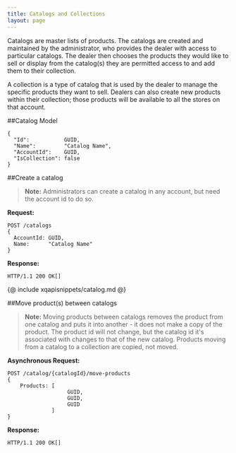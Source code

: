 ```yaml
---
title: Catalogs and Collections
layout: page
---
```


Catalogs are master lists of products. The catalogs are created and maintained by the administrator, who provides the dealer with access to particular catalogs. The dealer then chooses the products they would like to sell or display from the catalog(s) they are permitted access to and add them to their collection.

A collection is a type of catalog that is used by the dealer to manage the specific products they want to sell. Dealers can also create new products within their collection; those products will be available to all the stores on that account.


##Catalog Model

    {
      "Id":           GUID,
      "Name":         "Catalog Name",
      "AccountId":    GUID,
      "IsCollection": false
    }


##Create a catalog

>**Note:** Administrators can create a catalog in any account, but need the account id to do so. 

**Request:**

    POST /catalogs
    { 
      AccountId: GUID,  
      Name:      "Catalog Name"
    }


**Response:**

    HTTP/1.1 200 OK[]
{@ include xqapisnippets/catalog.md @}


##Move product(s) between catalogs

>**Note:** Moving products between catalogs removes the product from one catalog and puts it into another - it does not make a copy of the product. The product id will not change, but the catalog id it's associated with changes to that of the new catalog. Products moving from a catalog to a collection are copied, not moved.

**Asynchronous Request:**

    POST /catalog/{catalogId}/move-products
    {
        Products: [
                       GUID, 
                       GUID,
                       GUID
                  ]
    }


**Response:**

    HTTP/1.1 200 OK[]